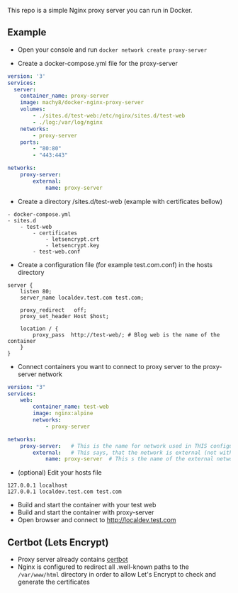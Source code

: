 This repo is a simple Nginx proxy server you can run in Docker.

## Example 
- Open your console and run `docker network create proxy-server`

- Create a docker-compose.yml file for the proxy-server
````yaml
version: '3'
services:
  server:
    container_name: proxy-server
    image: machy8/docker-nginx-proxy-server
    volumes:
        - ./sites.d/test-web:/etc/nginx/sites.d/test-web
        - ./log:/var/log/nginx
    networks:
        - proxy-server
    ports:
        - "80:80"
        - "443:443"

networks:
    proxy-server:
        external:
            name: proxy-server
````

- Create a directory /sites.d/test-web (example with certificates bellow)
````
- docker-compose.yml
- sites.d
    - test-web
        - certificates
            - letsencrypt.crt
            - letsencrypt.key
        - test-web.conf
````

- Create a configuration file (for example test.com.conf) in the hosts directory
````nginx
server {
    listen 80;
    server_name localdev.test.com test.com;
    
    proxy_redirect   off;
    proxy_set_header Host $host;
    
    location / {
        proxy_pass  http://test-web/; # Blog web is the name of the container
    }
}
````

- Connect containers you want to connect to proxy server to the proxy-server network
````yaml
version: "3"
services:
    web:
        container_name: test-web
        image: nginx:alpine
        networks:
            - proxy-server

networks:
    proxy-server:   # This is the name for network used in THIS configuration file
        external:   # This says, that the network is external (not within this docker-compose.yml)
            name: proxy-server  # This s the name of the external network
````

- (optional) Edit your hosts file
````
127.0.0.1 localhost
127.0.0.1 localdev.test.com test.com
````
- Build and start the container with your test web
- Build and start the container with proxy-server
- Open browser and connect to http://localdev.test.com

## Certbot (Lets Encrypt)
- Proxy server already contains [certbot](https://certbot.eff.org/)
- Nginx is configured to redirect all .well-known paths to the `/var/www/html` directory in order to allow Let's Encrypt to check and generate the certificates

